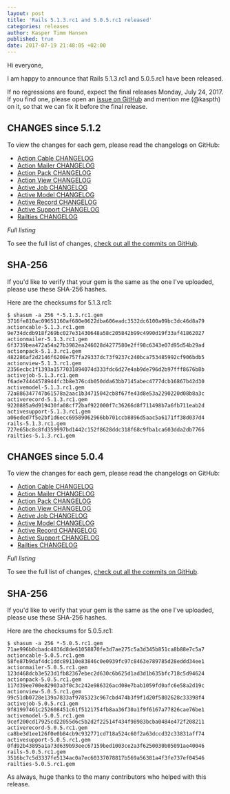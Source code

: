 ```yaml
---
layout: post
title: 'Rails 5.1.3.rc1 and 5.0.5.rc1 released'
categories: releases
author: Kasper Timm Hansen
published: true
date: 2017-07-19 21:48:05 +02:00
---
```


Hi everyone,

I am happy to announce that Rails 5.1.3.rc1 and 5.0.5.rc1 have been released.

If no regressions are found, expect the final releases Monday, July 24, 2017.
If you find one, please open an [issue on GitHub](https://github.com/rails/rails/issues/new)
and mention me (@kaspth) on it, so that we can fix it before the final release.

## CHANGES since 5.1.2

To view the changes for each gem, please read the changelogs on GitHub:

* [Action Cable CHANGELOG](https://github.com/rails/rails/blob/v5.1.3.rc1/actioncable/CHANGELOG.md)
* [Action Mailer CHANGELOG](https://github.com/rails/rails/blob/v5.1.3.rc1/actionmailer/CHANGELOG.md)
* [Action Pack CHANGELOG](https://github.com/rails/rails/blob/v5.1.3.rc1/actionpack/CHANGELOG.md)
* [Action View CHANGELOG](https://github.com/rails/rails/blob/v5.1.3.rc1/actionview/CHANGELOG.md)
* [Active Job CHANGELOG](https://github.com/rails/rails/blob/v5.1.3.rc1/activejob/CHANGELOG.md)
* [Active Model CHANGELOG](https://github.com/rails/rails/blob/v5.1.3.rc1/activemodel/CHANGELOG.md)
* [Active Record CHANGELOG](https://github.com/rails/rails/blob/v5.1.3.rc1/activerecord/CHANGELOG.md)
* [Active Support CHANGELOG](https://github.com/rails/rails/blob/v5.1.3.rc1/activesupport/CHANGELOG.md)
* [Railties CHANGELOG](https://github.com/rails/rails/blob/v5.1.3.rc1/railties/CHANGELOG.md)

*Full listing*

To see the full list of changes, [check out all the commits on
GitHub](https://github.com/rails/rails/compare/v5.1.2...v5.1.3.rc1).

## SHA-256

If you'd like to verify that your gem is the same as the one I've uploaded,
please use these SHA-256 hashes.

Here are the checksums for 5.1.3.rc1:

```
$ shasum -a 256 *-5.1.3.rc1.gem
3716fe810ac09651160af680e0622dba606eadc3532dc6100a09bc3dc46d8a79  actioncable-5.1.3.rc1.gem
9e734dcdb918f269bc027e31430648a58c205842b99c4990d19f33af41862027  actionmailer-5.1.3.rc1.gem
6f3739bea472a54a27b3982ea246028d4277580e2ff98c6343e07d95d54b29ad  actionpack-5.1.3.rc1.gem
482286af2d2146f6208e757fa29337dc73f9237c240bca753485992cf906bdb5  actionview-5.1.3.rc1.gem
2356ecbc1f1393a1577031894074d333fdc6d27e4ab9de796d2b97fff8676b8b  activejob-5.1.3.rc1.gem
f6ade74444578944fc3b8e376c4b050dda63bb7145abec4777dcb16867b42d30  activemodel-5.1.3.rc1.gem
72a886347747b61578a2aac1b34715042cb8f67fe43d8e53a2290220d08b8a3c  activerecord-5.1.3.rc1.gem
9220885a9d919430fa08cf72baf922000f7c36266d8f711498b7a6fb711eab2d  activesupport-5.1.3.rc1.gem
a06eded7f5e2bf1d6ecc69589062966bb701ccb8896d5aac5a6171ff38d037d4  rails-5.1.3.rc1.gem
727e65bc8c8fd359997bd1442c152f8628ddc318f68c9fba1ca603dda2db7766  railties-5.1.3.rc1.gem

```

## CHANGES since 5.0.4

To view the changes for each gem, please read the changelogs on GitHub:

* [Action Cable CHANGELOG](https://github.com/rails/rails/blob/v5.0.5.rc1/actioncable/CHANGELOG.md)
* [Action Mailer CHANGELOG](https://github.com/rails/rails/blob/v5.0.5.rc1/actionmailer/CHANGELOG.md)
* [Action Pack CHANGELOG](https://github.com/rails/rails/blob/v5.0.5.rc1/actionpack/CHANGELOG.md)
* [Action View CHANGELOG](https://github.com/rails/rails/blob/v5.0.5.rc1/actionview/CHANGELOG.md)
* [Active Job CHANGELOG](https://github.com/rails/rails/blob/v5.0.5.rc1/activejob/CHANGELOG.md)
* [Active Model CHANGELOG](https://github.com/rails/rails/blob/v5.0.5.rc1/activemodel/CHANGELOG.md)
* [Active Record CHANGELOG](https://github.com/rails/rails/blob/v5.0.5.rc1/activerecord/CHANGELOG.md)
* [Active Support CHANGELOG](https://github.com/rails/rails/blob/v5.0.5.rc1/activesupport/CHANGELOG.md)
* [Railties CHANGELOG](https://github.com/rails/rails/blob/v5.0.5.rc1/railties/CHANGELOG.md)

*Full listing*

To see the full list of changes, [check out all the commits on
GitHub](https://github.com/rails/rails/compare/v5.0.4...v5.0.5.rc1).

## SHA-256

If you'd like to verify that your gem is the same as the one I've uploaded,
please use these SHA-256 hashes.

Here are the checksums for 5.0.5.rc1:

```
$ shasum -a 256 *-5.0.5.rc1.gem
71ae996b0cbadc4836d8de61058870fe3d7ae275c5a3d345b851ca8b88e7c5a7  actioncable-5.0.5.rc1.gem
58fe87b9daf4dc1ddc89110e83846c0e0939fc97c8463e789785d28eddd34ee1  actionmailer-5.0.5.rc1.gem
123d468dcb3e523d1fb82367ebec2d630c6b625d1ad3d1b635bfc718c5d94624  actionpack-5.0.5.rc1.gem
117d39ee700e82903a3f0c3c242e986326acd08e7bab1059fd0afc6e58a2d19c  actionview-5.0.5.rc1.gem
99c51db0728e139a7833af9785323c967cbd474b3f9f1d20f5802628c33398f4  activejob-5.0.5.rc1.gem
9f81997461c252608451c61f5121754fb8aa36f30a1f9f6167a77826cae76be1  activemodel-5.0.5.rc1.gem
9cef200cd17925cd22055d6c5b2d2f22514f434f98983bcba0484e472f208211  activerecord-5.0.5.rc1.gem
ca8be3d1ee126f0e0b84cb9c932771cd718a524c60f2a63dccd32c33831aff74  activesupport-5.0.5.rc1.gem
0fd92b43895a1a73d639b93eec67159bed1003ce2a3f6250030b05091ae40046  rails-5.0.5.rc1.gem
3516bc7c5d3337fe5134ac0a7ec60337078817b569a56381a4f3fe737ef04546  railties-5.0.5.rc1.gem

```

As always, huge thanks to the many contributors who helped with this release.
